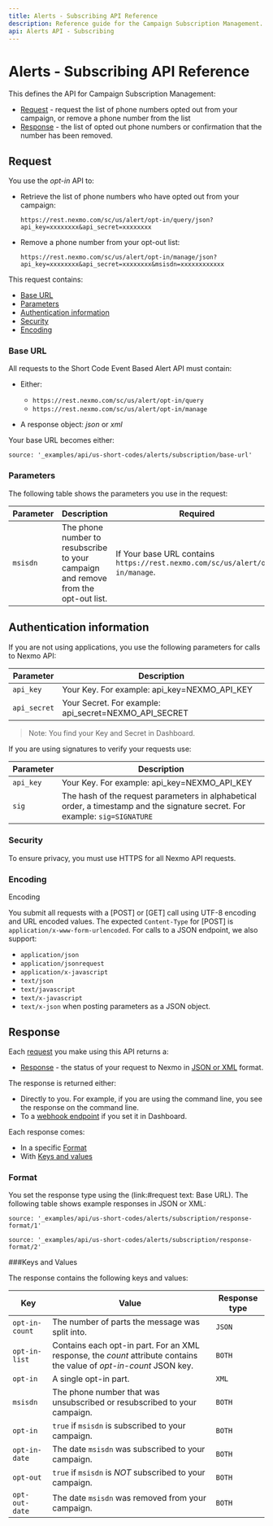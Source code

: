 ```yaml
---
title: Alerts - Subscribing API Reference
description: Reference guide for the Campaign Subscription Management.
api: Alerts API - Subscribing
---
```


# Alerts - Subscribing API Reference

This defines the API for Campaign Subscription Management:

* [Request](#request) - request the list of phone numbers opted out from your campaign, or remove a phone number from the list
* [Response](#response) - the list of opted out phone numbers or confirmation that the number has been removed.


## Request

You use the *opt-in* API to:

* Retrieve the list of phone numbers who have opted out from your campaign:

    ```
    https://rest.nexmo.com/sc/us/alert/opt-in/query/json?api_key=xxxxxxxx&api_secret=xxxxxxxx
    ```

* Remove a phone number from your opt-out list:

    ```
    https://rest.nexmo.com/sc/us/alert/opt-in/manage/json?api_key=xxxxxxxx&api_secret=xxxxxxxx&msisdn=xxxxxxxxxxxx
    ```


This request contains:

* [Base URL](#base-url)
* [Parameters](#parameters)
* [Authentication information](#authentication-information)
* [Security](#security)
* [Encoding](#encoding)

### Base URL

All requests to the Short Code Event Based Alert API must contain:

* Either:
  * `https://rest.nexmo.com/sc/us/alert/opt-in/query`
  * `https://rest.nexmo.com/sc/us/alert/opt-in/manage`

* A response object: *json* or *xml*

Your base URL becomes either:

```tabbed_content
source: '_examples/api/us-short-codes/alerts/subscription/base-url'
```

### Parameters

The following table shows the parameters you use in the request:

Parameter | Description | Required
-- | -- | --
`msisdn` | The phone number to resubscribe to your campaign and remove from the opt-out list. | If Your base URL contains `https://rest.nexmo.com/sc/us/alert/opt-in/manage`.

## Authentication information

If you are not using applications, you use the following parameters for calls to Nexmo API:

Parameter | Description
-- | --
`api_key` | Your Key. For example: api_key=NEXMO_API_KEY
`api_secret` | Your Secret. For example: api_secret=NEXMO_API_SECRET

> Note: You find your Key and Secret in Dashboard.

If you are using signatures to verify your requests use:

Parameter |	Description
-- | --
`api_key` | Your Key. For example: api_key=NEXMO_API_KEY
`sig` | The hash of the request parameters in alphabetical order, a timestamp and the signature secret. For example: `sig=SIGNATURE`

### Security

To ensure privacy, you must use HTTPS for all Nexmo API requests.

### Encoding

Encoding

You submit all requests with a [POST] or [GET] call using UTF-8 encoding and URL encoded values. The expected `Content-Type` for [POST] is `application/x-www-form-urlencoded`. For calls to a JSON endpoint, we also support:

* `application/json`
* `application/jsonrequest`
* `application/x-javascript`
* `text/json`
* `text/javascript`
* `text/x-javascript`
* `text/x-json` when posting parameters as a JSON object.

## Response

Each [request](#request) you make using this API returns a:

* [Response](#keys) - the status of your request to Nexmo in [JSON or XML](#base) format.

The response is returned either:

* Directly to you. For example, if you are using the command line, you see the response on the command line.
* To a [webhook endpoint](/concepts/guides/webhooks) if you set it in Dashboard.

Each response comes:

* In a specific [Format](#format)
* With [Keys and values](#keys)


### Format

You set the response type using the (link:#request text: Base URL). The following table shows example responses in JSON or XML:

```tabbed_examples
source: '_examples/api/us-short-codes/alerts/subscription/response-format/1'
```

```tabbed_examples
source: '_examples/api/us-short-codes/alerts/subscription/response-format/2'
```


###Keys and Values

The response contains the following keys and values:

 Key| Value | Response type
-- | -- | --
`opt-in-count` | The number of parts the message was split into. | `JSON`
`opt-in-list` | Contains each opt-in part. For an XML response, the *count* attribute contains the value of *opt-in-count* JSON key. | `BOTH`
`opt-in` |  A single opt-in part. | `XML`
`msisdn` | The phone number that was unsubscribed or resubscribed to your campaign. | `BOTH`
`opt-in` | `true` if `msisdn` is subscribed to your campaign.| `BOTH`
`opt-in-date` | The date `msisdn` was subscribed to your campaign. | `BOTH`
`opt-out` | `true` if `msisdn` is *NOT* subscribed to your campaign.| `BOTH`
`opt-out-date` | The date `msisdn` was removed from your campaign. | `BOTH`
